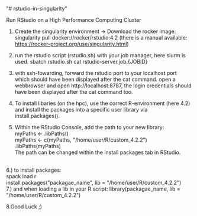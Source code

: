 "# rstudio-in-singularity" 

Run RStudio on a High Performance Computing Cluster

1) Create the singularity environment -> 
	Download the rocker image: singularity pull docker://rocker/rstudio:4.2 (there is a manual available: https://rocker-project.org/use/singularity.html)

2) run the rstudio script (rstudio.sh) with your job manager, here slurm is used.
sbatch rstudio.sh
cat rstudio-server.job.{JOBID}


3) with ssh-fowarding, forward the rstudio port to your localhost port which should have been displayed after the cat command. open a webbrowser and open http://localhost:8787, the login credentials should have been displayed after the cat command too. 


4) To install libaries (on the hpc), use the correct R-environment (here 4.2) and install the packages into a specific user library via install.packages().

5) Within the RStudio Console, add the path to your new library: <br />
myPaths <- .libPaths() <br />
myPaths <- c(myPaths, "/home/user/R/custom_4.2.2”) <br />
.libPaths(myPaths) <br />
The path can be changed within the install packages tab in RStudio.

<br />
6.) to install packages: <br />
spack load r <br />
install.packages("packagae_name", lib = "/home/user/R/custom_4.2.2")
<br />
7.) and when loading a lib in your R script: 
library(packagae_name, lib = "/home/user/R/custom_4.2.2") <br />

8.Good Luck ;)

 

